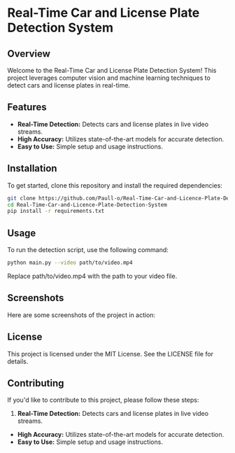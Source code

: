# Real-Time Car and License Plate Detection System

## Overview

Welcome to the Real-Time Car and License Plate Detection System! This project leverages computer vision and machine learning techniques to detect cars and license plates in real-time.

## Features

- **Real-Time Detection:** Detects cars and license plates in live video streams.
- **High Accuracy:** Utilizes state-of-the-art models for accurate detection.
- **Easy to Use:** Simple setup and usage instructions.

## Installation

To get started, clone this repository and install the required dependencies:

```bash
git clone https://github.com/Paull-o/Real-Time-Car-and-Licence-Plate-Detection-System.git
cd Real-Time-Car-and-Licence-Plate-Detection-System
pip install -r requirements.txt 
```

## Usage

To run the detection script, use the following command:

```bash
python main.py --video path/to/video.mp4
```
Replace path/to/video.mp4 with the path to your video file.

## Screenshots

Here are some screenshots of the project in action:

## License

This project is licensed under the MIT License. See the LICENSE file for details.

## Contributing

If you'd like to contribute to this project, please follow these steps:

1. **Real-Time Detection:** Detects cars and license plates in live video streams.
- **High Accuracy:** Utilizes state-of-the-art models for accurate detection.
- **Easy to Use:** Simple setup and usage instructions.
